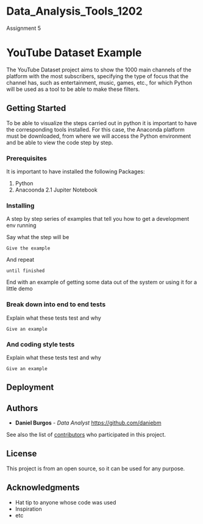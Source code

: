 # Data_Analysis_Tools_1202
Assignment 5

 
# YouTube Dataset Example

The YouTube Dataset project aims to show the 1000 main channels of the platform with the most subscribers, specifying the type of focus that the channel has, such as entertainment, music, games, etc., for which Python will be used as a tool to be able to make these filters.

## Getting Started

To be able to visualize the steps carried out in python it is important to have the corresponding tools installed.
For this case, the Anaconda platform must be downloaded, from where we will access the Python environment and be able to view the code step by step.

### Prerequisites

It is important to have installed the following Packages:
1. Python
2. Anacoonda
   2.1 Jupiter Notebook


### Installing

A step by step series of examples that tell you how to get a development env running

Say what the step will be

```
Give the example
```

And repeat

```
until finished
```

End with an example of getting some data out of the system or using it for a little demo


### Break down into end to end tests

Explain what these tests test and why

```
Give an example
```

### And coding style tests

Explain what these tests test and why

```
Give an example
```

## Deployment


## Authors

* **Daniel Burgos** - *Data Analyst*  https://github.com/daniebm

See also the list of [contributors](https://github.com/your/project/contributors) who participated in this project.

## License

This project is from an open source, so it can be used for any purpose.

## Acknowledgments

* Hat tip to anyone whose code was used
* Inspiration
* etc
